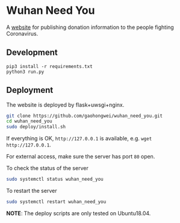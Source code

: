 # Wuhan Need You

A [website](http://wuhanuniversity.org/) for publishing donation information to the people fighting Coronavirus.

## Development

```
pip3 install -r requirements.txt
python3 run.py
```

## Deployment

The website is deployed by flask+uwsgi+nginx.

```bash
git clone https://github.com/gaohongwei/wuhan_need_you.git
cd wuhan_need_you
sudo deploy/install.sh
```

If everything is OK, `http://127.0.0.1` is available, e.g. `wget http://127.0.0.1`.

For external access, make sure the server has port `80` open.

To check the status of the server
```bash
sudo systemctl status wuhan_need_you
```

To restart the server
```bash
sudo systemctl restart wuhan_need_you
```

**NOTE**: The deploy scripts are only tested on Ubuntu18.04.

